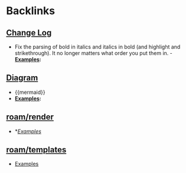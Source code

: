 
# Backlinks
## [Change Log](<Change Log.md>)
- Fix the parsing of bold in italics and italics in bold (and highlight and strikethrough). It no longer matters what order you put them in.
                - **[Examples](<Examples.md>):**

## [Diagram](<Diagram.md>)
- {{mermaid}}
- **[Examples](<Examples.md>):**

## [roam/render](<roam/render.md>)
- **[Examples](<Examples.md>)*

## [roam/templates](<roam/templates.md>)
- [Examples](<Examples.md>)

